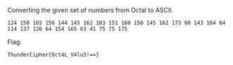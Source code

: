 Converting the given set of numbers from Octal to ASCII.

```
124 150 165 156 144 145 162 103 151 160 150 145 162 173 60 143 164 64 114 137 126 64 154 165 63 41 75 75 175
```

Flag:
```
ThunderCipher{0ct4L_V4lu3!==}
```